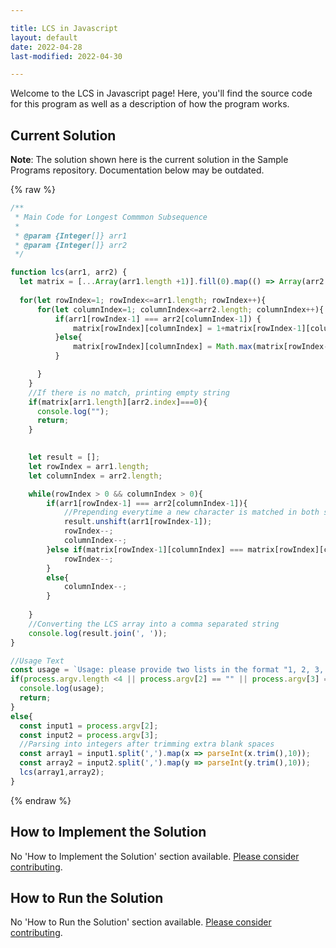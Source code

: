 ```yaml
---

title: LCS in Javascript
layout: default
date: 2022-04-28
last-modified: 2022-04-30

---
```


Welcome to the LCS in Javascript page! Here, you'll find the source code for this program as well as a description of how the program works.

## Current Solution

**Note**: The solution shown here is the current solution in the Sample Programs repository. Documentation below may be outdated.

{% raw %}

```javascript
/**
 * Main Code for Longest Commmon Subsequence
 *
 * @param {Integer[]} arr1
 * @param {Integer[]} arr2
 */

function lcs(arr1, arr2) {
  let matrix = [...Array(arr1.length +1)].fill(0).map(() => Array(arr2.length+1).fill(0));
  
  for(let rowIndex=1; rowIndex<=arr1.length; rowIndex++){
      for(let columnIndex=1; columnIndex<=arr2.length; columnIndex++){
          if(arr1[rowIndex-1] === arr2[columnIndex-1]) {
              matrix[rowIndex][columnIndex] = 1+matrix[rowIndex-1][columnIndex-1];
          }else{
              matrix[rowIndex][columnIndex] = Math.max(matrix[rowIndex-1][columnIndex],matrix[rowIndex][columnIndex-1]);
          }

      }
    }
    //If there is no match, printing empty string
    if(matrix[arr1.length][arr2.index]===0){
      console.log("");
      return;
    }
        

    let result = [];
    let rowIndex = arr1.length;
    let columnIndex = arr2.length;

    while(rowIndex > 0 && columnIndex > 0){
        if(arr1[rowIndex-1] === arr2[columnIndex-1]){
            //Prepending everytime a new character is matched in both strings
            result.unshift(arr1[rowIndex-1]);
            rowIndex--;
            columnIndex--;
        }else if(matrix[rowIndex-1][columnIndex] === matrix[rowIndex][columnIndex]){
            rowIndex--;
        }
        else{
            columnIndex--;
        }
            
    }
    //Converting the LCS array into a comma separated string
    console.log(result.join(', '));
}

//Usage Text
const usage = `Usage: please provide two lists in the format "1, 2, 3, 4, 5"`;
if(process.argv.length <4 || process.argv[2] == "" || process.argv[3] == "") {
  console.log(usage);
  return;
}
else{
  const input1 = process.argv[2];
  const input2 = process.argv[3];
  //Parsing into integers after trimming extra blank spaces
  const array1 = input1.split(',').map(x => parseInt(x.trim(),10));
  const array2 = input2.split(',').map(y => parseInt(y.trim(),10));
  lcs(array1,array2);
}
```

{% endraw %}

## How to Implement the Solution

No 'How to Implement the Solution' section available. [Please consider contributing](https://github.com/TheRenegadeCoder/sample-programs-website).

## How to Run the Solution

No 'How to Run the Solution' section available. [Please consider contributing](https://github.com/TheRenegadeCoder/sample-programs-website).